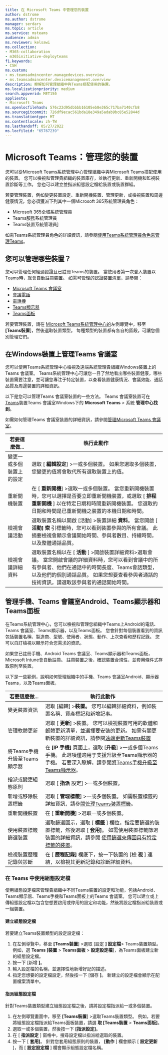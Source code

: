 ```yaml
---
title: 在 Microsoft Teams 中管理您的裝置
author: dstrome
ms.author: dstrome
manager: serdars
ms.topic: article
ms.service: msteams
audience: admin
ms.reviewer: kelsawi
ms.collection:
- M365-collaboration
- m365initiative-deployteams
f1.keywords:
- CSH
ms.custom:
- ms.teamsadmincenter.managedevices.overview
- ms.teamsadmincenter.devicemanagement.overview
description: 瞭解如何管理組織中與Teams搭配使用的裝置。
ms.localizationpriority: medium
search.appverid: MET150
appliesto:
- Microsoft Teams
ms.openlocfilehash: 576c22d95dbbbb16105eb8e365c717ba7140cfb8
ms.sourcegitcommit: 726df9ecac561bda18e349a5adab9bc85e52844d
ms.translationtype: MT
ms.contentlocale: zh-TW
ms.lasthandoff: 05/27/2022
ms.locfileid: "65767239"
---
```

# <a name="microsoft-teams-managing-your-devices"></a>Microsoft Teams：管理您的裝置 

您可以從Microsoft Teams系統管理中心管理組織中與Microsoft Teams搭配使用的裝置。 您可以檢視和管理貴組織的裝置庫存，並執行更新、重新開機和監視裝置診斷等工作。 您也可以建立並指派組態設定檔給裝置或裝置群組。

若要管理裝置，例如變更裝置設定、重新開機裝置、管理更新，或檢視裝置和周邊健康情況，您必須獲派下列其中一個Microsoft 365系統管理員角色：

- Microsoft 365全域系統管理員
- Teams服務系統管理員
- Teams裝置系統管理員]

如需Teams系統管理員角色的詳細資訊，請參閱[使用Teams系統管理員角色來管理Teams](../using-admin-roles.md)。

## <a name="what-devices-can-you-manage"></a>您可以管理哪些裝置？

您可以管理任何經過認證且已註冊Teams的裝置。 當使用者第一次登入裝置以Teams時，就會自動註冊裝置。 如需可管理的認證裝置清單，請參閱：

- [Microsoft Teams 會議室](https://www.microsoft.com/microsoft-365/microsoft-teams/across-devices/devices/category?devicetype=20)
- [會議電話](https://products.office.com/microsoft-teams/across-devices/devices/category?devicetype=73)
- [電話機](https://products.office.com/microsoft-teams/across-devices/devices/category?devicetype=34)
- [Teams顯示器](https://www.microsoft.com/microsoft-365/microsoft-teams/across-devices/devices/category?devicetype=34)
- [Teams面板](teams-panels.md)

若要管理裝置，請在 [Microsoft Teams系統管理中心的](https://admin.teams.microsoft.com)左側導覽中，移至 **[Teams裝置**]，然後選取裝置類型。 每種類型的裝置都有各自的區段，可讓您個別管理它們。

## <a name="manage-teams-rooms-on-windows-devices"></a>在Windows裝置上管理Teams 會議室

您可以使用Teams系統管理中心檢視及遠端系統管理貴組織Windows裝置上的Teams 會議室。 Teams系統管理中心可讓您一目了然地看出哪些裝置健康，哪些裝置需要注意，並可讓您專注于特定裝置，以查看裝置健康情況、會議效能、通話品質及周邊裝置的詳細資訊。 

以下是您可以管理Teams 會議室裝置的一些方法。 Teams 會議室裝置可在 [Teams](https://admin.teams.microsoft.com)裝置Teams 會議室Windows下的 **Microsoft Teams**  >  系統 **管理中心找到**。

如需如何管理Teams 會議室裝置的詳細資訊，請參閱[管理Microsoft Teams 會議室](../rooms/rooms-manage.md)。

| 若要這麼做...                          | 執行此動作                                                                                                                                                                                                                                                                                                                                                                          |
|----------------------------------------|----------------------------------------------------------------------------------------------------------------------------------------------------------------------------------------------------------------------------------------------------------------------------------------------------------------------------------------------------------------------------------|
| 變更一或多個裝置上的設定 | 選取 [ **編輯設定**] >一或多個裝置。 如果您選取多個裝置，您變更的值將會取代所有選取裝置上的值。                                                                                                                                                                                                                       |
| 重新開機裝置                        | 在 [ **重新開機**] >選取一或多個裝置。 當您重新開機裝置時，您可以選擇是否要立即重新開機裝置，或選取 [ **排程重新開機** ] 以在特定日期和時間重新開機裝置。 您選取的日期和時間是已重新開機之裝置的本機日期和時間。                                                                                            |
| 檢視會議活動                  | 選取裝置名稱以開啟 [活動] >裝置詳細 **資料**。 當您開啟 [ **活動] 索** 引標籤時，您可以看到裝置參與的所有會議。 此摘要檢視會顯示會議開始時間、參與者數目、持續時間，以及整體通話品質。                                                                                        |
| 檢視會議詳細資料                   | 選取裝置名稱以在 [ **活動** ] >開啟裝置詳細資料>選取會議。 當您開啟會議的詳細資料時，您可以看到會議中的所有參與者、他們在通話中的時間長度、Teams會話類型，以及他們的個別通話品質。 如果您想要查看參與者通話的技術資訊，請選取該參與者的通話開始時間。 |

## <a name="manage-phones-teams-rooms-on-android-teams-displays-and-teams-panels"></a>管理手機、Teams 會議室Android、Teams顯示器和Teams面板 

在Teams系統管理中心，您可以檢視和管理您組織中Teams上Android的電話、Teams 會議室、Teams顯示器，以及Teams面板。 您會針對每個裝置看到的資訊包括裝置名稱、製造商、型號、使用者、狀態、動作、上次查看和歷程記錄。 您可以自訂檢視以顯示符合您需求的資訊。

如果您已註冊手機、Android Teams 會議室、Teams顯示器和Teams面板，Microsoft Intune會自動註冊。 註冊裝置之後，確認裝置合規性，並套用條件式存取原則至裝置。

以下是一些範例，說明如何管理組織中的手機、Teams 會議室Android、顯示器Teams，以及Teams面板。  

| 若要這麼做...                           | 執行此動作                                                                                                                                                                                                                                                                                                      |
|-----------------------------------------|--------------------------------------------------------------------------------------------------------------------------------------------------------------------------------------------------------------------------------------------------------------------------------------------------------------|
| 變更裝置資訊               | 選取 [編輯] >**裝置。** 您可以編輯詳細資料，例如裝置名稱、資產標記和新增記事。                                                                                                                                                                                                              |
| 管理軟體更新                 | 選取 [ **更新**] >裝置。 您可以檢視裝置可用的軟體和韌體更新清單，並選擇要安裝的更新。 如需有關更新裝置的詳細資訊，請參閱[遠端更新Teams裝置](remote-update.md)                                                          |
| 將Teams手機升級至Teams顯示器  | 在 **[IP 手機]** 頁面上，選取 [**升級**] >一或多個Teams手機。 此選項僅適用于支援升級至Teams顯示器的手機。 若要深入瞭解，請參閱[將Teams手機升級至Teams顯示器](upgrade-phones-to-displays.md)。                                                      |
| 指派或變更組態原則 | 選取 [ **指派** 設定] >一或多個裝置。                                                                                                                                                                                                                                                       |
| 新增或移除裝置標籤               | 選取 [ **管理標籤**] >一或多個裝置。 如需裝置標籤的詳細資訊，請參[閱管理Teams裝置標籤](manage-device-tags.md)。                                                                                                                                                                 |
| 重新開機裝置                         | 在 [ **重新開機**] >選取一或多個裝置。                                                                                                                                                                                                                                                                    |
| 使用裝置標籤篩選裝置        | 選取篩選圖示，選取 [ **標籤** ] 欄位，指定要篩選的裝置標籤，然後選取 [ **套用]**。 如需使用裝置標籤篩選裝置的詳細資訊，請參閱 [使用篩選來傳回具有特定標籤的裝置](manage-device-tags.md#use-filters-to-return-devices-with-a-specific-tag)。 |
| 檢視裝置歷程記錄與診斷     | 在 [ **歷程記錄]** 欄底下，按一下裝置的 [檢 **視** ] 連結，以檢視其更新記錄和診斷詳細資料。                                                                                                                                                                                         |

### <a name="use-configuration-profiles-in-teams"></a>在 Teams 中使用組態設定檔

使用組態設定檔來管理貴組織中不同Teams裝置的設定和功能，包括Android、Teams顯示器、Teams手機和Teams面板上的Teams 會議室。 您可以建立或上傳組態設定檔以包含您想要啟用或停用的設定和功能，然後將設定檔指派給裝置或一組裝置。 

#### <a name="create-a-configuration-profile"></a>建立組態設定檔

若要建立Teams裝置類型的設定設定檔：

1. 在左側導覽中，移至 **[Teams裝置**] >選取 [設定 **] 設定檔**> Teams裝置類型。 例如，選 **Teams [裝置**  >  **Teams面板**  >  **設定設定檔**]，為Teams面板建立新的組態設定檔。
2. 按一下 [新增 **]**。
3. 輸入設定檔的名稱，並選擇性地新增好記的描述。
4. 指定您想要的設定檔設定，然後按一下 [儲存 **]**。
   新建立的設定檔會顯示在配置檔案清單中。

#### <a name="assign-a-configuration-profile"></a>指派組態設定檔
針對Teams裝置類型建立組態設定檔之後，請將設定檔指派給一或多個裝置。

1. 在左側導覽畫面中，移至 **[Teams裝置**] >選取Teams裝置類型。 例如，若要將組態設定檔指派給Teams面板裝置，請選 **取 [Teams裝置**  >  **Teams面板]**。
2. 選取一或多個裝置，然後按一下 **[指派設定]**。  
3. 在 [ **指派設定** ] 窗格中，搜尋設定檔以指派給選取的裝置。
4. 按一下 [ **套用]**。
   針對您套用組態原則的裝置， **[動作** ] 欄會顯示 [ **設定更新** ]，而 [ **設定設定檔** ] 欄會顯示組態設定檔名稱。
